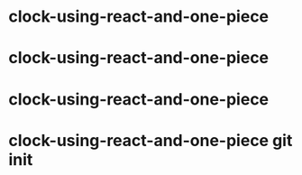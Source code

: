 # clock-using-react-and-one-piece
# clock-using-react-and-one-piece
# clock-using-react-and-one-piece
# clock-using-react-and-one-piece git init
